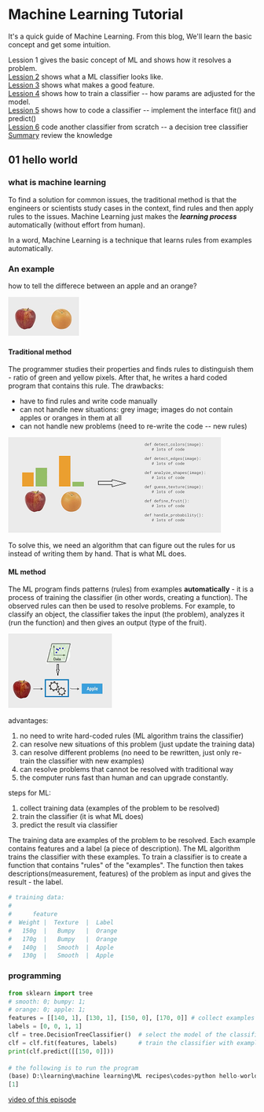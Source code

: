 
# Machine Learning Tutorial

It's a quick guide of Machine Learning.
From this blog, We'll learn the basic concept and get some intuition.

Lession 1 gives the basic concept of ML and shows how it resolves a problem.  
[Lession 2](./02.md) shows what a ML classifier looks like.  
[Lession 3](./03.md) shows what makes a good feature.  
[Lession 4](./04.md) shows how to train a classifier -- how params are adjusted for the model.  
[Lession 5](./05.md) shows how to code a classifier -- implement the interface fit() and predict()  
[Lession 6](./06.md) code another classifier from scratch -- a decision tree classifier  
[Summary](./summary.md) review the knowledge

## 01 hello world

### what is machine learning

To find a solution for common issues, the traditional method
is that the engineers or scientists study cases in the context,
find rules and then apply rules to the issues.
Machine Learning just makes the ***learning process***
automatically (without effort from human).

In a word, Machine Learning is a technique that
learns rules from examples automatically.

### An example

how to tell the differece between an apple and an orange?

![apple orange issue](./pic/apple_orange.png)

#### Traditional method

The programmer studies their properties and finds rules
to distinguish them - ratio of green and yellow pixels.
After that, he writes a hard coded program that contains this rule.
The drawbacks:

* have to find rules and write code manually
* can not handle new situations: grey image; images do not contain apples or oranges in them at all
* can not handle new problems (need to re-write the code -- new rules)

![hard coded rules](./pic/hard_coded_rules.png)

To solve this, we need an algorithm that can figure out the rules for us
instead of writing them by hand. That is what ML does.

#### ML method

The ML program finds patterns (rules) from examples **automatically** - it
is a process of training the classifier (in other words, creating a function).
The observed rules can then be used to resolve problems. For example,
to classify an object, the classifier takes the input (the problem), analyzes it (run the function) and then gives an output (type of the fruit).

![ml classify apple](./pic/apple_classifier.png)

advantages:

1. no need to write hard-coded rules (ML algorithm trains the classifier)
2. can resolve new situations of this problem (just update the training data)
3. can resolve different problems (no need to be rewritten, just only re-train the classifier with new examples)
4. can resolve problems that cannot be resolved with traditional way
5. the computer runs fast than human and can upgrade constantly.

steps for ML:

1. collect training data (examples of the problem to be resolved)
2. train the classifier (it is what ML does)
3. predict the result via classifier

The training data are examples of the problem to be resolved.
Each example contains features and a label (a piece of description).
The ML algorithm trains the classifier with these examples.
To train a classifier is to create a function that contains
"rules" of the "examples". The function then takes
descriptions(measurement, features) of the problem as input
and gives the result - the label.

```python
# training data:
#
#      feature
#  Weight |  Texture  |  Label
#   150g  |   Bumpy   |  Orange
#   170g  |   Bumpy   |  Orange
#   140g  |   Smooth  |  Apple
#   130g  |   Smooth  |  Apple
```

### programming

```python
from sklearn import tree
# smooth: 0; bumpy: 1;
# orange: 0; apple: 1;
features = [[140, 1], [130, 1], [150, 0], [170, 0]] # collect examples
labels = [0, 0, 1, 1]
clf = tree.DecisionTreeClassifier()  # select the model of the classifier
clf = clf.fit(features, labels)      # train the classifier with examples
print(clf.predict([[150, 0]]))

# the following is to run the program
(base) D:\learning\machine learning\ML recipes\codes>python hello-world.py
[1]
```

[video of this episode](https://www.yxgapp.com/hello-world-machine-learning-recipes-1/ "click here to watch the video")
